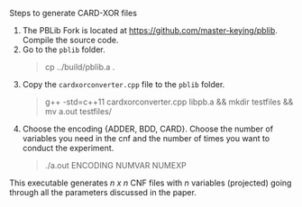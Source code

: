 Steps to generate CARD-XOR files

1) The PBLib Fork is located at https://github.com/master-keying/pblib. Compile the source code.
2) Go to the `pblib` folder.
    > cp ../build/pblib.a .
4) Copy the ```cardxorconverter.cpp``` file to the ```pblib``` folder.
    > g++ -std=c++11 cardxorconverter.cpp libpb.a  && mkdir testfiles && mv a.out testfiles/
6) Choose the encoding {ADDER, BDD, CARD}. Choose the number of variables you need in the cnf and the number of times
   you want to conduct the experiment.
    > ./a.out ENCODING NUMVAR NUMEXP

This executable generates *n x n* CNF files with *n* variables (projected) going through all the parameters discussed in the paper. 
